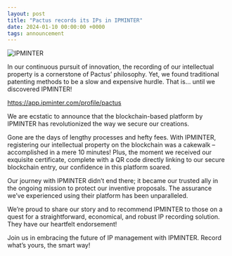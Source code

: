 ```yaml
---
layout: post
title: "Pactus records its IPs in IPMINTER"
date: 2024-01-10 00:00:00 +0000
tags: announcement
---
```


![IPMINTER](/blog/images/pactus-records-proposal-ipminter.png)

In our continuous pursuit of innovation, the recording of our intellectual property is a cornerstone of Pactus’ philosophy. Yet, we found traditional patenting methods to be a slow and expensive hurdle. That is… until we discovered IPMINTER!

https://app.ipminter.com/profile/pactus

We are ecstatic to announce that the blockchain-based platform by IPMINTER has revolutionized the way we secure our creations.

Gone are the days of lengthy processes and hefty fees. With IPMINTER, registering our intellectual property on the blockchain was a cakewalk – accomplished in a mere 10 minutes! Plus, the moment we received our exquisite certificate, complete with a QR code directly linking to our secure blockchain entry, our confidence in this platform soared. 

Our journey with IPMINTER didn’t end there; it became our trusted ally in the ongoing mission to protect our inventive proposals. The assurance we’ve experienced using their platform has been unparalleled. 

We’re proud to share our story and to recommend IPMINTER to those on a quest for a straightforward, economical, and robust IP recording solution. They have our heartfelt endorsement!

Join us in embracing the future of IP management with IPMINTER. Record what’s yours, the smart way! 

